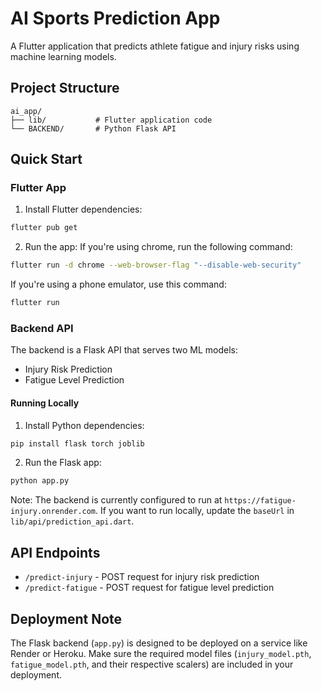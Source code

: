 # AI Sports Prediction App

A Flutter application that predicts athlete fatigue and injury risks using machine learning models.

## Project Structure

```
ai_app/
├── lib/           # Flutter application code
└── BACKEND/       # Python Flask API
```

## Quick Start

### Flutter App

1. Install Flutter dependencies:
```bash
flutter pub get
```

2. Run the app:
If you're using chrome, run the following command:
```bash
flutter run -d chrome --web-browser-flag "--disable-web-security"
```
If you're using a phone emulator, use this command:
```bash
flutter run
```

### Backend API

The backend is a Flask API that serves two ML models:
- Injury Risk Prediction
- Fatigue Level Prediction

#### Running Locally

1. Install Python dependencies:
```bash
pip install flask torch joblib
```

2. Run the Flask app:
```bash
python app.py
```

Note: The backend is currently configured to run at `https://fatigue-injury.onrender.com`. If you want to run locally, update the `baseUrl` in `lib/api/prediction_api.dart`.



## API Endpoints

- `/predict-injury` - POST request for injury risk prediction
- `/predict-fatigue` - POST request for fatigue level prediction

## Deployment Note

The Flask backend (`app.py`) is designed to be deployed on a service like Render or Heroku. Make sure the required model files (`injury_model.pth`, `fatigue_model.pth`, and their respective scalers) are included in your deployment.